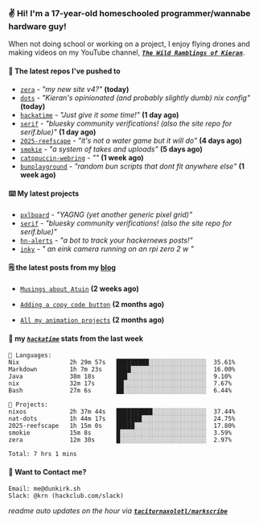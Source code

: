 ### ✌️ Hi! I'm a 17-year-old homeschooled programmer/wannabe hardware guy!

When not doing school or working on a project, I enjoy flying drones and making videos on my YouTube channel, [**_`The Wild Ramblings of Kieran`_**](https://youtube.com/@kieran.rambles).

#### 👷 The latest repos I've pushed to

- [`zera`](https://github.com/taciturnaxolotl/zera) - _"my new site v4?"_ **(today)**
- [`dots`](https://github.com/taciturnaxolotl/dots) - _"Kieran's opinionated (and probably slightly dumb) nix config"_ **(today)**
- [`hackatime`](https://github.com/hackclub/hackatime) - _"Just give it some time!"_ **(1 day ago)**
- [`serif`](https://github.com/taciturnaxolotl/serif) - _"bluesky community verifications! (also the site repo for serif.blue)"_ **(1 day ago)**
- [`2025-reefscape`](https://github.com/df1317/2025-reefscape) - _"it's not a water game but it will do"_ **(4 days ago)**
- [`smokie`](https://github.com/taciturnaxolotl/smokie) - _"a system of takes and uploads"_ **(5 days ago)**
- [`catppuccin-webring`](https://github.com/isabelroses/catppuccin-webring) - _""_ **(1 week ago)**
- [`bunplayground`](https://github.com/taciturnaxolotl/bunplayground) - _"random bun scripts that dont fit anywhere else"_ **(1 week ago)**

#### ⌨️ My latest projects

- [`pxlboard`](https://github.com/taciturnaxolotl/pxlboard) - _"YAGNG (yet another generic pixel grid)"_
- [`serif`](https://github.com/taciturnaxolotl/serif) - _"bluesky community verifications! (also the site repo for serif.blue)"_
- [`hn-alerts`](https://github.com/taciturnaxolotl/hn-alerts) - _"a bot to track your hackernews posts!"_
- [`inky`](https://github.com/taciturnaxolotl/inky) - _" an eink camera running on an rpi zero 2 w "_

#### 🗒️ the latest posts from my [blog](https://dunkirk.sh)

- [`Musings about Atuin`](https://dunkirk.sh/blog/atuin/) **(2 weeks ago)**

- [`Adding a copy code button`](https://dunkirk.sh/blog/adding-a-copy-button/) **(2 months ago)**

- [`All my animation projects`](https://dunkirk.sh/blog/my-animations/) **(2 months ago)**



#### 📡 my [_`hackatime`_](https://waka.hackclub.com) stats from the last week

```text
💾 Languages:
Nix              2h 29m 57s   █████████░░░░░░░░░░░░░░░░  35.61%
Markdown         1h 7m 23s    ████░░░░░░░░░░░░░░░░░░░░░  16.00%
Java             38m 18s      ███░░░░░░░░░░░░░░░░░░░░░░  9.10%
nix              32m 17s      ██░░░░░░░░░░░░░░░░░░░░░░░  7.67%
Bash             27m 6s       ██░░░░░░░░░░░░░░░░░░░░░░░  6.44%

💼 Projects:
nixos            2h 37m 44s   ██████████░░░░░░░░░░░░░░░  37.44%
nat-dots         1h 44m 17s   ███████░░░░░░░░░░░░░░░░░░  24.75%
2025-reefscape   1h 15m 0s    █████░░░░░░░░░░░░░░░░░░░░  17.80%
smokie           15m 8s       █░░░░░░░░░░░░░░░░░░░░░░░░  3.59%
zera             12m 30s      █░░░░░░░░░░░░░░░░░░░░░░░░  2.97%

Total: 7 hrs 1 mins
```

#### 📮 Want to Contact me?

```text
Email: me@dunkirk.sh
Slack: @krn (hackclub.com/slack)
```

_readme auto updates on the hour via [**`taciturnaxolotl/markscribe`**](https://github.com/taciturnaxolotl/markscribe)_
